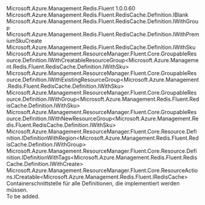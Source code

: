 <Type Name="IDefinition" FullName="Microsoft.Azure.Management.Redis.Fluent.RedisCache.Definition.IDefinition">
  <TypeSignature Language="C#" Value="public interface IDefinition : Microsoft.Azure.Management.Redis.Fluent.RedisCache.Definition.IBlank, Microsoft.Azure.Management.Redis.Fluent.RedisCache.Definition.IWithGroup, Microsoft.Azure.Management.Redis.Fluent.RedisCache.Definition.IWithPremiumSkuCreate, Microsoft.Azure.Management.Redis.Fluent.RedisCache.Definition.IWithSku, Microsoft.Azure.Management.ResourceManager.Fluent.Core.GroupableResource.Definition.IWithCreatableResourceGroup&lt;Microsoft.Azure.Management.Redis.Fluent.RedisCache.Definition.IWithSku&gt;, Microsoft.Azure.Management.ResourceManager.Fluent.Core.GroupableResource.Definition.IWithExistingResourceGroup&lt;Microsoft.Azure.Management.Redis.Fluent.RedisCache.Definition.IWithSku&gt;, Microsoft.Azure.Management.ResourceManager.Fluent.Core.GroupableResource.Definition.IWithGroup&lt;Microsoft.Azure.Management.Redis.Fluent.RedisCache.Definition.IWithSku&gt;, Microsoft.Azure.Management.ResourceManager.Fluent.Core.GroupableResource.Definition.IWithNewResourceGroup&lt;Microsoft.Azure.Management.Redis.Fluent.RedisCache.Definition.IWithSku&gt;, Microsoft.Azure.Management.ResourceManager.Fluent.Core.Resource.Definition.IDefinitionWithRegion&lt;Microsoft.Azure.Management.Redis.Fluent.RedisCache.Definition.IWithGroup&gt;, Microsoft.Azure.Management.ResourceManager.Fluent.Core.Resource.Definition.IDefinitionWithTags&lt;Microsoft.Azure.Management.Redis.Fluent.RedisCache.Definition.IWithCreate&gt;, Microsoft.Azure.Management.ResourceManager.Fluent.Core.ResourceActions.ICreatable&lt;Microsoft.Azure.Management.Redis.Fluent.IRedisCache&gt;" />
  <TypeSignature Language="ILAsm" Value=".class public interface auto ansi abstract IDefinition implements class Microsoft.Azure.Management.Redis.Fluent.RedisCache.Definition.IBlank, class Microsoft.Azure.Management.Redis.Fluent.RedisCache.Definition.IWithCreate, class Microsoft.Azure.Management.Redis.Fluent.RedisCache.Definition.IWithGroup, class Microsoft.Azure.Management.Redis.Fluent.RedisCache.Definition.IWithPremiumSkuCreate, class Microsoft.Azure.Management.Redis.Fluent.RedisCache.Definition.IWithSku, class Microsoft.Azure.Management.ResourceManager.Fluent.Core.GroupableResource.Definition.IWithCreatableResourceGroup`1&lt;class Microsoft.Azure.Management.Redis.Fluent.RedisCache.Definition.IWithSku&gt;, class Microsoft.Azure.Management.ResourceManager.Fluent.Core.GroupableResource.Definition.IWithExistingResourceGroup`1&lt;class Microsoft.Azure.Management.Redis.Fluent.RedisCache.Definition.IWithSku&gt;, class Microsoft.Azure.Management.ResourceManager.Fluent.Core.GroupableResource.Definition.IWithGroup`1&lt;class Microsoft.Azure.Management.Redis.Fluent.RedisCache.Definition.IWithSku&gt;, class Microsoft.Azure.Management.ResourceManager.Fluent.Core.GroupableResource.Definition.IWithNewResourceGroup`1&lt;class Microsoft.Azure.Management.Redis.Fluent.RedisCache.Definition.IWithSku&gt;, class Microsoft.Azure.Management.ResourceManager.Fluent.Core.Resource.Definition.IDefinitionWithRegion`1&lt;class Microsoft.Azure.Management.Redis.Fluent.RedisCache.Definition.IWithGroup&gt;, class Microsoft.Azure.Management.ResourceManager.Fluent.Core.Resource.Definition.IDefinitionWithTags`1&lt;class Microsoft.Azure.Management.Redis.Fluent.RedisCache.Definition.IWithCreate&gt;, class Microsoft.Azure.Management.ResourceManager.Fluent.Core.ResourceActions.ICreatable`1&lt;class Microsoft.Azure.Management.Redis.Fluent.IRedisCache&gt;, class Microsoft.Azure.Management.ResourceManager.Fluent.Core.ResourceActions.IIndexable" />
  <TypeSignature Language="DocId" Value="T:Microsoft.Azure.Management.Redis.Fluent.RedisCache.Definition.IDefinition" />
  <TypeSignature Language="VB.NET" Value="Public Interface IDefinition&#xA;Implements IBlank, ICreatable(Of IRedisCache), IDefinitionWithRegion(Of IWithGroup), IDefinitionWithTags(Of IWithCreate), IWithCreatableResourceGroup(Of IWithSku), IWithExistingResourceGroup(Of IWithSku), IWithGroup, IWithGroup(Of IWithSku), IWithNewResourceGroup(Of IWithSku), IWithPremiumSkuCreate, IWithSku" />
  <TypeSignature Language="F#" Value="type IDefinition = interface&#xA;    interface IBlank&#xA;    interface IDefinitionWithRegion&lt;IWithGroup&gt;&#xA;    interface IWithGroup&#xA;    interface IWithGroup&lt;IWithSku&gt;&#xA;    interface IWithExistingResourceGroup&lt;IWithSku&gt;&#xA;    interface IWithNewResourceGroup&lt;IWithSku&gt;&#xA;    interface IWithCreatableResourceGroup&lt;IWithSku&gt;&#xA;    interface IWithSku&#xA;    interface IWithCreate&#xA;    interface ICreatable&lt;IRedisCache&gt;&#xA;    interface IIndexable&#xA;    interface IDefinitionWithTags&lt;IWithCreate&gt;&#xA;    interface IWithPremiumSkuCreate" />
  <AssemblyInfo>
    <AssemblyName>Microsoft.Azure.Management.Redis.Fluent</AssemblyName>
    <AssemblyVersion>1.0.0.60</AssemblyVersion>
  </AssemblyInfo>
  <Interfaces>
    <Interface>
      <InterfaceName>Microsoft.Azure.Management.Redis.Fluent.RedisCache.Definition.IBlank</InterfaceName>
    </Interface>
    <Interface>
      <InterfaceName>Microsoft.Azure.Management.Redis.Fluent.RedisCache.Definition.IWithGroup</InterfaceName>
    </Interface>
    <Interface>
      <InterfaceName>Microsoft.Azure.Management.Redis.Fluent.RedisCache.Definition.IWithPremiumSkuCreate</InterfaceName>
    </Interface>
    <Interface>
      <InterfaceName>Microsoft.Azure.Management.Redis.Fluent.RedisCache.Definition.IWithSku</InterfaceName>
    </Interface>
    <Interface>
      <InterfaceName>Microsoft.Azure.Management.ResourceManager.Fluent.Core.GroupableResource.Definition.IWithCreatableResourceGroup&lt;Microsoft.Azure.Management.Redis.Fluent.RedisCache.Definition.IWithSku&gt;</InterfaceName>
    </Interface>
    <Interface>
      <InterfaceName>Microsoft.Azure.Management.ResourceManager.Fluent.Core.GroupableResource.Definition.IWithExistingResourceGroup&lt;Microsoft.Azure.Management.Redis.Fluent.RedisCache.Definition.IWithSku&gt;</InterfaceName>
    </Interface>
    <Interface>
      <InterfaceName>Microsoft.Azure.Management.ResourceManager.Fluent.Core.GroupableResource.Definition.IWithGroup&lt;Microsoft.Azure.Management.Redis.Fluent.RedisCache.Definition.IWithSku&gt;</InterfaceName>
    </Interface>
    <Interface>
      <InterfaceName>Microsoft.Azure.Management.ResourceManager.Fluent.Core.GroupableResource.Definition.IWithNewResourceGroup&lt;Microsoft.Azure.Management.Redis.Fluent.RedisCache.Definition.IWithSku&gt;</InterfaceName>
    </Interface>
    <Interface>
      <InterfaceName>Microsoft.Azure.Management.ResourceManager.Fluent.Core.Resource.Definition.IDefinitionWithRegion&lt;Microsoft.Azure.Management.Redis.Fluent.RedisCache.Definition.IWithGroup&gt;</InterfaceName>
    </Interface>
    <Interface>
      <InterfaceName>Microsoft.Azure.Management.ResourceManager.Fluent.Core.Resource.Definition.IDefinitionWithTags&lt;Microsoft.Azure.Management.Redis.Fluent.RedisCache.Definition.IWithCreate&gt;</InterfaceName>
    </Interface>
    <Interface>
      <InterfaceName>Microsoft.Azure.Management.ResourceManager.Fluent.Core.ResourceActions.ICreatable&lt;Microsoft.Azure.Management.Redis.Fluent.IRedisCache&gt;</InterfaceName>
    </Interface>
  </Interfaces>
  <Docs>
    <summary>
            Containerschnittstelle für alle Definitionen, die implementiert werden müssen.
            </summary>
    <remarks>To be added.</remarks>
  </Docs>
  <Members />
</Type>